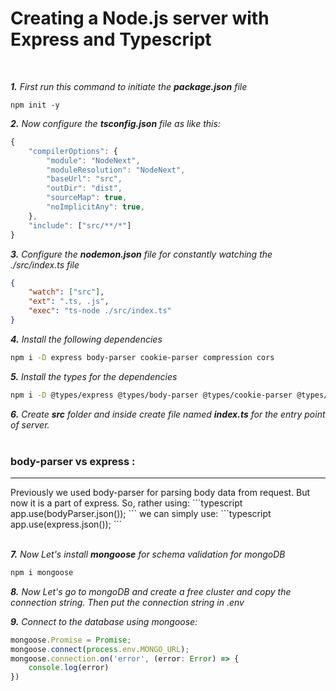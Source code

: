# Creating a Node.js server with Express and Typescript
<br>

***1.** First run this command to initiate the **package.json** file*
```
npm init -y
```
***2.** Now configure the **tsconfig.json** file as like this:*
```javascript
{
    "compilerOptions": {
        "module": "NodeNext",
        "moduleResolution": "NodeNext",
        "baseUrl": "src",
        "outDir": "dist",
        "sourceMap": true,
        "noImplicitAny": true,
    },
    "include": ["src/**/*"]
}
```
***3.** Configure the **nodemon.json** file for constantly watching the ./src/index.ts file*
```json
{
    "watch": ["src"],
    "ext": ".ts, .js",
    "exec": "ts-node ./src/index.ts"
}
```
***4.** Install the following dependencies*
```bash
npm i -D express body-parser cookie-parser compression cors
```
***5.** Install the types for the dependencies*
```bash
npm i -D @types/express @types/body-parser @types/cookie-parser @types/compression @types/cors
```
***6.** Create **src** folder and inside create file named **index.ts** for the entry point of server.*
<br>
<br>

###  body-parser vs express :
<hr>
Previously we used body-parser for parsing body data from request. But now it is a part of express. So, rather using:
```typescript
app.use(bodyParser.json());
```
we can simply use:
```typescript
app.use(express.json());
```

<br>
<br>

***7.** Now Let's install **mongoose** for schema validation for mongoDB*
```bash
npm i mongoose
```

***8.** Now Let's go to mongoDB and create a free cluster and copy the connection string. Then put the connection string in .env*

***9.** Connect to the database using mongoose:*
```typescript
mongoose.Promise = Promise;
mongoose.connect(process.env.MONGO_URL);
mongoose.connection.on('error', (error: Error) => {
    console.log(error)
})
```
